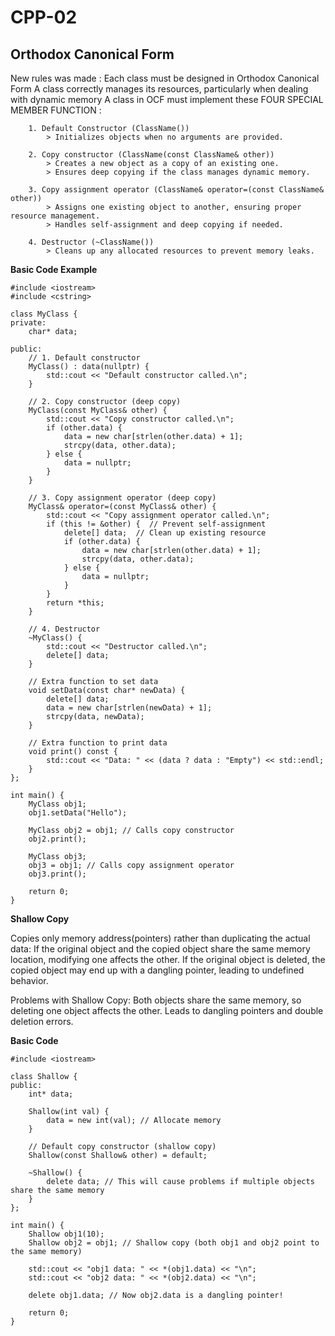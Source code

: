 # CPP-02

## Orthodox Canonical Form

New rules was made :
Each class must be designed in Orthodox Canonical Form
A class correctly manages its resources, particularly when dealing with dynamic memory
A class in OCF must implement these FOUR SPECIAL MEMBER FUNCTION :

        1. Default Constructor (ClassName())
            > Initializes objects when no arguments are provided.
        
        2. Copy constructor (ClassName(const ClassName& other))
            > Creates a new object as a copy of an existing one.
            > Ensures deep copying if the class manages dynamic memory.
        
        3. Copy assignment operator (ClassName& operator=(const ClassName& other))
            > Assigns one existing object to another, ensuring proper resource management.
            > Handles self-assignment and deep copying if needed.
        
        4. Destructor (~ClassName())
            > Cleans up any allocated resources to prevent memory leaks.
    
**Basic Code Example**
```
#include <iostream>
#include <cstring>

class MyClass {
private:
    char* data;

public:
    // 1. Default constructor
    MyClass() : data(nullptr) {
        std::cout << "Default constructor called.\n";
    }

    // 2. Copy constructor (deep copy)
    MyClass(const MyClass& other) {
        std::cout << "Copy constructor called.\n";
        if (other.data) {
            data = new char[strlen(other.data) + 1];
            strcpy(data, other.data);
        } else {
            data = nullptr;
        }
    }

    // 3. Copy assignment operator (deep copy)
    MyClass& operator=(const MyClass& other) {
        std::cout << "Copy assignment operator called.\n";
        if (this != &other) {  // Prevent self-assignment
            delete[] data;  // Clean up existing resource
            if (other.data) {
                data = new char[strlen(other.data) + 1];
                strcpy(data, other.data);
            } else {
                data = nullptr;
            }
        }
        return *this;
    }

    // 4. Destructor
    ~MyClass() {
        std::cout << "Destructor called.\n";
        delete[] data;
    }

    // Extra function to set data
    void setData(const char* newData) {
        delete[] data;
        data = new char[strlen(newData) + 1];
        strcpy(data, newData);
    }

    // Extra function to print data
    void print() const {
        std::cout << "Data: " << (data ? data : "Empty") << std::endl;
    }
};

int main() {
    MyClass obj1;
    obj1.setData("Hello");

    MyClass obj2 = obj1; // Calls copy constructor
    obj2.print();

    MyClass obj3;
    obj3 = obj1; // Calls copy assignment operator
    obj3.print();

    return 0;
}
```

**Shallow Copy**

Copies only memory address(pointers) rather than duplicating the actual data:
    If the original object and the copied object share the same memory location, modifying one affects the other.
    If the original object is deleted, the copied object may end up with a dangling pointer, leading to undefined behavior.
    
Problems with Shallow Copy:
    Both objects share the same memory, so deleting one object affects the other.
    Leads to dangling pointers and double deletion errors.

**Basic Code**

```
#include <iostream>

class Shallow {
public:
    int* data;

    Shallow(int val) {
        data = new int(val); // Allocate memory
    }

    // Default copy constructor (shallow copy)
    Shallow(const Shallow& other) = default;

    ~Shallow() {
        delete data; // This will cause problems if multiple objects share the same memory
    }
};

int main() {
    Shallow obj1(10);
    Shallow obj2 = obj1; // Shallow copy (both obj1 and obj2 point to the same memory)

    std::cout << "obj1 data: " << *(obj1.data) << "\n";
    std::cout << "obj2 data: " << *(obj2.data) << "\n";

    delete obj1.data; // Now obj2.data is a dangling pointer!

    return 0;
}
```